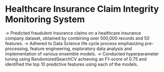 # Healthcare Insurance Claim Integrity Monitoring System		       
->	Predicted fraudulent insurance claims on a healthcare insurance company dataset, obtained by combining over 500,000 records and 50 features.
->	Adhered to Data Science life cycle process emphasizing pre-processing, feature engineering, exploratory data analysis and implementation of various ensemble models.
->	Conducted hyperparameter tuning using RandomizedSearchCV achieving an F1-score of 0.75 and identified the top 10 predictive features using each of the models.
